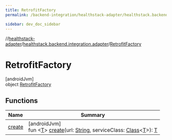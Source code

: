 ```yaml
---
title: RetrofitFactory
permalink: /backend-integration/healthstack-adapter/healthstack.backend.integration.adapter/-retrofit-factory/index.html

sidebar: dev_doc_sidebar
---
```

//[healthstack-adapter](../../../healthstack-adapter.html)/[healthstack.backend.integration.adapter](../index.html)/[RetrofitFactory](index.html)



# RetrofitFactory



[androidJvm]\
object [RetrofitFactory](index.html)



## Functions


| Name | Summary |
|---|---|
| [create](create.html) | [androidJvm]<br>fun &lt;[T](create.html)&gt; [create](create.html)(url: [String](https://kotlinlang.org/api/latest/jvm/stdlib/kotlin/-string/index.html), serviceClass: [Class](https://developer.android.com/reference/kotlin/java/lang/Class.html)&lt;[T](create.html)&gt;): [T](create.html) |

